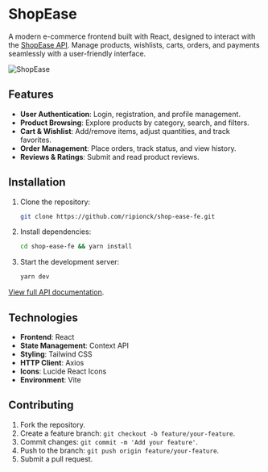 
# ShopEase

A modern e-commerce frontend built with React, designed to interact with the [ShopEase API](https://shop-ease-3oxf.onrender.com/api/v1/). Manage products, wishlists, carts, orders, and payments seamlessly with a user-friendly interface.

![ShopEase](https://shop-ease-rho-wheat.vercel.app/)

## Features
- **User Authentication**: Login, registration, and profile management.
- **Product Browsing**: Explore products by category, search, and filters.
- **Cart & Wishlist**: Add/remove items, adjust quantities, and track favorites.
- **Order Management**: Place orders, track status, and view history.
- **Reviews & Ratings**: Submit and read product reviews.

## Installation
1. Clone the repository:
   ```bash
   git clone https://github.com/ripionck/shop-ease-fe.git
   ```
2. Install dependencies:
   ```bash
   cd shop-ease-fe && yarn install
   ```
3. Start the development server:
   ```bash
   yarn dev
   ```

[View full API documentation](https://github.com/ripionck/shop-ease-api).

## Technologies
- **Frontend**: React
- **State Management**: Context API 
- **Styling**: Tailwind CSS
- **HTTP Client**: Axios
- **Icons**: Lucide React Icons
- **Environment**: Vite

## Contributing
1. Fork the repository.
2. Create a feature branch: `git checkout -b feature/your-feature`.
3. Commit changes: `git commit -m 'Add your feature'`.
4. Push to the branch: `git push origin feature/your-feature`.
5. Submit a pull request.
